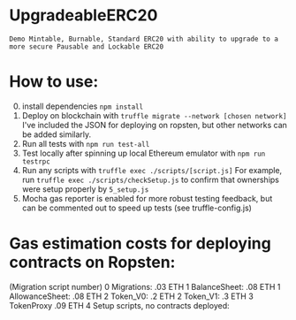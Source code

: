 # UpgradeableERC20
	Demo Mintable, Burnable, Standard ERC20 with ability to upgrade to a more secure Pausable and Lockable ERC20

# How to use:
0) install dependencies `npm install`
1) Deploy on blockchain with `truffle migrate --network [chosen network]` I've included the JSON for deploying on ropsten, but other networks can be added similarly. 
2) Run all tests with `npm run test-all` 
3) Test locally after spinning up local Ethereum emulator with `npm run testrpc`
4) Run any scripts with `truffle exec ./scripts/[script.js]` For example, run `truffle exec ./scripts/checkSetup.js` to confirm that ownerships were setup properly by `5_setup.js`
5) Mocha gas reporter is enabled for more robust testing feedback, but can be commented out to speed up tests (see truffle-config.js)

# Gas estimation costs for deploying contracts on Ropsten:
(Migration script number)
0 Migrations: .03 ETH
1 BalanceSheet: .08 ETH
1 AllowanceSheet: .08 ETH
2 Token_V0: .2 ETH
2 Token_V1: .3 ETH
3 TokenProxy .09 ETH
4 Setup scripts, no contracts deployed: 

